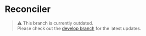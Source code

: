 # Reconciler

> ⚠️ This branch is currently outdated.  
Please check out the [develop branch](https://github.com/anibalxyz/reconciler/tree/develop) for the latest updates.
